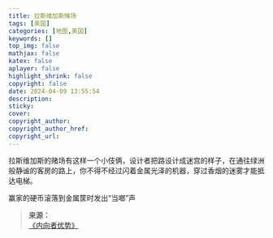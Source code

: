 ```yaml
---
title: 拉斯维加斯赌场
tags: [美国]
categories: [地图,美国]
keywords: []
top_img: false
mathjax: false
katex: false
aplayer: false
highlight_shrink: false
copyright: false
date: 2024-04-09 13:55:54
description:
sticky:
cover:
copyright_author:
copyright_author_href:
copyright_url:
---
```



拉斯维加斯的赌场有这样一个小伎俩，设计者把路设计成迷宫的样子，在通往绿洲般静谧的客房的路上，你不得不经过闪着金属光泽的机器，穿过香烟的迷雾才能抵达电梯。

赢家的硬币滚落到金属筐时发出“当啷”声

>**来源：**  
>[《内向者优势》](http://www.sophie-eden.ltd:5171/#/读书/心理/内向者优势.md?id=内向者优势)